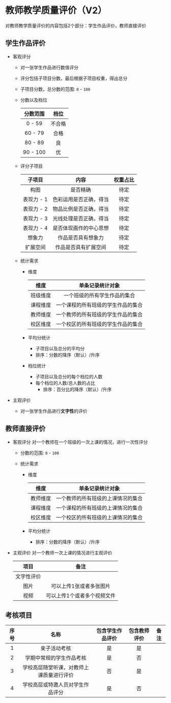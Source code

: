 # 教师教学质量评价（V2）

对教师教学质量评价的内容包括2个部分：学生作品评价，教师直接评价

## 学生作品评价
* 客观评分
   * 对一张学生作品进行数值评分
   * 评分包括子项目分数，最后根据子项目权重，得出总分
   * 子项目分数，总分数的范围: `0` - `100`
   * 分数以及档位
  
     | 分数范围 | 档位 |
     | :--: | :--: |
     | 0 - 59 | 不合格 |
     | 60 - 79 | 合格 |
     | 80 - 89 | 良 |
     | 90 - 100 | 优 |
      
   * 评分子项目

     | 子项目 | 内容 | 权重占比 |
     | :--: | :--: | :--: | 
     | 构图 | 是否精确 | 待定 |
     | 表现力 - 1 | 色彩运用是否正确，得当 | 待定 |
     | 表现力 - 2 | 物品比例是否正确，得当 | 待定 |
     | 表现力 - 3 | 光线处理是否正确，得当 | 待定 |
     | 表现力 - 4 | 是否体现画作的中心思想 | 待定 |
     | 想象力 | 作品是否具有想象力 | 待定 |
     | 扩展空间 | 作品是否具有扩展空间 | 待定 |

  * 统计需求
    * 维度
       
      | 维度 | 单条记录统计对象 |
      | :--: | :--: |
      | 班级维度 | 一个班级的所有学生作品的集合 |
      | 课程维度 | 一个课程的所有班级的学生作品的集合 |
      | 教师维度 | 一个教师的所有班级的学生作品的集合 |
      | 校区维度 | 一个校区的所有班级的学生作品的集合 |

    * 平均分统计
      * 子项目以及总分的平均分
      * 排序：分数的降序（默认）/升序
    * 档位统计
      * 子项目以及总分的每个档位的人数 
      * 每个档位的人数/总人数的占比
         * 排序：百分比的降序（默认）/升序

* 主观评价
  * 对一张学生作品进行**文字性**的评价

## 教师直接评价
* 客观评分
  对一个教师在一个班级的一次上课的情况，进行一次性评分
  * 分数的范围: `0` - `100`
  * 统计需求
  
    * 维度 

      | 维度 | 单条记录统计对象 |
      | :--: | :--: |
      | 教师维度 | 一个教师的所有班级的上课情况的集合 |
      | 课程维度 | 一个课程的所有班级的上课情况的集合 |
      | 校区维度 | 一个校区的所有班级的上课情况的集合 |

    * 平均分统计
      * 排序：分数的降序（默认）/升序

* 主观评价
   对一个教师一次上课的情况进行主观评价

   | 项目 | 备注 |
   | :--: | :--: |
   | 文字性评价 |
   |  图片 | 可以上传1张或者多张图片 |
   | 视频 | 可以上传1个或者多个视频文件 |
   

## 考核项目

| 序号 | 名称 | 包含学生作品评价 | 包含教师评价 | 备注 |
| :--: | :--: | :--: | :--: | :--: |
| 1 | 亲子活动考核 | 是 | 是 | |
| 2 | 学期中常规的学生作品考核 | 是 | 否 | |
| 3 | 学校高层随堂听课，对教师上课质量进行评价 | 否 | 是 | |
| 4 | 学校高层或特邀人员对学生作品评分 | 是 | 否 | |
